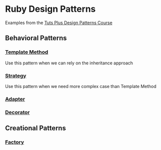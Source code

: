 # Ruby Design Patterns

Examples from the [Tuts Plus Design Patterns Course](https://code.tutsplus.com/courses/gang-of-four-design-patterns-in-ruby)

## Behavioral Patterns
### [Template Method](https://github.com/pablobfonseca/ruby_design_patterns/tree/master/template_method)
Use this pattern when we can rely on the inheritance approach
### [Strategy](https://github.com/pablobfonseca/ruby_design_patterns/tree/master/strategy)  
Use this pattern when we need more complex case than Template Method
### [Adapter](https://github.com/pablobfonseca/ruby_design_patterns/tree/master/adapter)
### [Decorator](https://github.com/pablobfonseca/ruby_design_patterns/tree/master/decorator)
## Creational Patterns
### [Factory](https://github.com/pablobfonseca/ruby_design_patterns/tree/master/factory)

